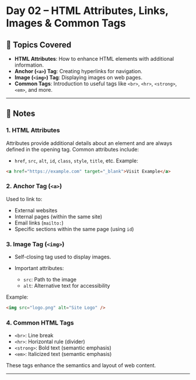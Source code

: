
# **Day 02 – HTML Attributes, Links, Images & Common Tags**

## 📌 Topics Covered

* **HTML Attributes**: How to enhance HTML elements with additional information.
* **Anchor (`<a>`) Tag**: Creating hyperlinks for navigation.
* **Image (`<img>`) Tag**: Displaying images on web pages.
* **Common Tags**: Introduction to useful tags like `<br>`, `<hr>`, `<strong>`, `<em>`, and more.

---

## 🧠 Notes

### 1. **HTML Attributes**

Attributes provide additional details about an element and are always defined in the opening tag. Common attributes include:

* `href`, `src`, `alt`, `id`, `class`, `style`, `title`, etc.
  Example:

```html
<a href="https://example.com" target="_blank">Visit Example</a>
```

### 2. **Anchor Tag (`<a>`)**

Used to link to:

* External websites
* Internal pages (within the same site)
* Email links (`mailto:`)
* Specific sections within the same page (using `id`)

### 3. **Image Tag (`<img>`)**

* Self-closing tag used to display images.
* Important attributes:

  * `src`: Path to the image
  * `alt`: Alternative text for accessibility

Example:

```html
<img src="logo.png" alt="Site Logo" />
```

### 4. **Common HTML Tags**

* `<br>`: Line break
* `<hr>`: Horizontal rule (divider)
* `<strong>`: Bold text (semantic emphasis)
* `<em>`: Italicized text (semantic emphasis)

These tags enhance the semantics and layout of web content.

---

